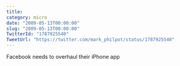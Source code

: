 ```yaml
---
title: 
category: micro
date: "2009-05-13T00:00:00"
slug: "2009-05-13T00:00:00"
TwitterId: "1787925540"
TweetUrl: "https://twitter.com/mark_philpot/status/1787925540"
---
```


Facebook needs to overhaul their iPhone app
